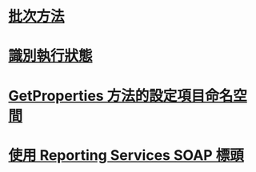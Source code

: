 # [批次方法](batching-methods.md)
# [識別執行狀態](identifying-execution-state.md)
# [GetProperties 方法的設定項目命名空間](setting-the-item-namespace-for-the-getproperties-method.md)
# [使用 Reporting Services SOAP 標頭](using-reporting-services-soap-headers.md)
